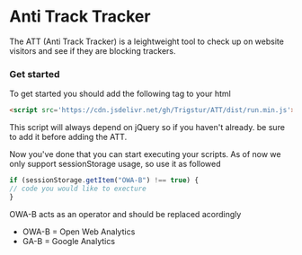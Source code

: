 # Anti Track Tracker
The ATT (Anti Track Tracker) is a leightweight tool to check up on website visitors and see if they are blocking trackers.

### Get started
To get started you should add the following tag to your html
```html
<script src='https://cdn.jsdelivr.net/gh/Trigstur/ATT/dist/run.min.js'></script>
```
This script will always depend on jQuery so if you haven't already. be sure to add it before adding the ATT.

Now you've done that you can start executing your scripts. As of now we only support sessionStorage usage,
so use it as followed 

```javascript
if (sessionStorage.getItem("OWA-B") !== true) {
// code you would like to execture
}
```

OWA-B acts as an operator and should be replaced acordingly 

- OWA-B = Open Web Analytics 
- GA-B = Google Analytics
